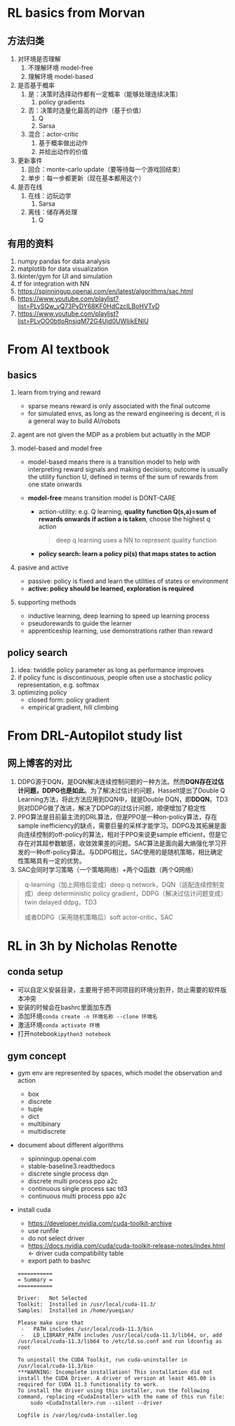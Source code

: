 # RL basics from Morvan

## 方法归类

1. 对环境是否理解
   1. 不理解环境 model-free
   2. 理解环境 model-based
2. 是否基于概率
   1. 是：决策时选择动作都有一定概率（能够处理连续决策）
      1. policy gradients
   2. 否：决策时选量化最高的动作（基于价值）
      1. Q
      2. Sarsa
   3. 混合：actor-critic
      1. 基于概率做出动作
      2. 并给出动作的价值
3. 更新事件
   1. 回合：monte-carlo update（要等待每一个游戏回结束）
   2. 单步：每一步都更新（现在基本都用这个）
4. 是否在线
   1. 在线：边玩边学
      1. Sarsa
   2. 离线：储存再处理
      1. Q

## 有用的资料

1. numpy pandas for data analysis
2. matplotlib for data visualization
3. tkinter/gym for UI and simulation
4. tf for integration with NN
5. https://spinningup.openai.com/en/latest/algorithms/sac.html
6. https://www.youtube.com/playlist?list=PLySQw_vQ73PyDY68KF0HdCzcILBoHVTvD
7. https://www.youtube.com/playlist?list=PLvOO0btloRnsiqM72G4Uid0UWljikENlU

# From AI textbook

## basics

1. learn from trying and reward

   * sparse means reward is only associated with the final outcome
   * for simulated envs, as long as the reward engineering is decent, rl is a general way to build AI/robots

2. agent are not given the MDP as a problem but actuatlly in the MDP

3. model-based and model free

   * model-based means there is a transition model to help with interpreting reward signals and making decisions; outcome is usually the utility function U, defined in terms of the sum of rewards from one state onwards

   * **model-free** means transition model is DONT-CARE

     * action-utility: e.g. Q learning, **quality function Q(s,a)=sum of rewards onwards if action a is taken**, choose the highest q action

       > deep q learning uses a NN to represent quality function

     * **policy search: learn a policy pi(s) that maps states to action**

4. pasive and active

   * passive: policy is fixed and learn the utilities of states or environment
   * **active: policy should be learned, exploration is required**

5. supporting methods

   * inductive learning, deep learning to speed up learning process
   * pseudorewards to guide the learner
   * apprenticeship learning, use demonstrations rather than reward

## policy search

1. idea: twiddle policy parameter as long as performance improves
2. if policy func is discontinuous, people often use a stochastic policy representation, e.g. softmax
3. optimizing policy
   * closed form: policy gradient
   * empirical gradient, hill climbing

# From DRL-Autopilot study list

## 网上博客的对比

1. DDPG源于DQN，是DQN解决连续控制问题的一种方法。然而**DQN存在过估计问题，DDPG也是如此**。为了解决过估计的问题，Hasselt提出了Double Q Learning方法，将此方法应用到DQN中，就是Double DQN，即**DDQN**。TD3则对DDPG做了改进，解决了DDPG的过估计问题，顺便增加了稳定性
2. PPO算法是目前最主流的DRL算法，但是PPO是一种on-policy算法，存在sample inefficiency的缺点，需要巨量的采样才能学习。DDPG及其拓展是面向连续控制的off-policy的算法，相对于PPO来说更sample efficient，但是它存在对其超参数敏感，收敛效果差的问题。SAC算法是面向最大熵强化学习开发的一种off-policy算法。与DDPG相比，SAC使用的是随机策略，相比确定性策略具有一定的优势。
3. SAC会同时学习策略（一个策略网络）+两个Q函数（两个Q网络）

> q-learning（加上网络后变成）deep q network，DQN（适配连续控制变成）deep deterministic policy gradient，DDPG（解决过估计问题变成）twin delayed ddpg，TD3
>
> 或者DDPG（采用随机策略后）soft actor-critic，SAC

# RL in 3h by Nicholas Renotte

## conda setup

* 可以自定义安装目录，主要用于把不同项目的环境分割开，防止需要的软件版本冲突
* 安装的时候会在bashrc里面加东西
* 添加环境`conda create -n 环境名称 --clone 环境名`
* 激活环境`conda activate 环境`
* 打开notebook`ipython3 notebook`

## gym concept

* gym env are represented by spaces, which model the observation and action

  * box
  * discrete
  * tuple
  * dict
  * multibinary
  * multidiscrete

* document about different algorithms

  * spinningup.openai.com
  * stable-baseline3.readthedocs
  * discrete single process dqn
  * discrete multi process ppo a2c
  * continuous single process sac td3
  * continuous multi process ppo a2c
  
* install cuda

  * https://developer.nvidia.com/cuda-toolkit-archive
  * use runfile
  * do not select driver
  * https://docs.nvidia.com/cuda/cuda-toolkit-release-notes/index.html <- driver cuda compatibility table
  * export path to bashrc

  ```
  ===========
  = Summary =
  ===========
  
  Driver:   Not Selected
  Toolkit:  Installed in /usr/local/cuda-11.3/
  Samples:  Installed in /home/yueqian/
  
  Please make sure that
   -   PATH includes /usr/local/cuda-11.3/bin
   -   LD_LIBRARY_PATH includes /usr/local/cuda-11.3/lib64, or, add /usr/local/cuda-11.3/lib64 to /etc/ld.so.conf and run ldconfig as root
  
  To uninstall the CUDA Toolkit, run cuda-uninstaller in /usr/local/cuda-11.3/bin
  ***WARNING: Incomplete installation! This installation did not install the CUDA Driver. A driver of version at least 465.00 is required for CUDA 11.3 functionality to work.
  To install the driver using this installer, run the following command, replacing <CudaInstaller> with the name of this run file:
      sudo <CudaInstaller>.run --silent --driver
  
  Logfile is /var/log/cuda-installer.log
  ```

  
